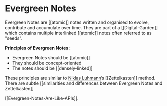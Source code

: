 # Evergreen Notes
Evergreen Notes are [[atomic]] notes written and organised to evolve, contribute and accumulate over time. They are part of a [[Digital-Garden]] which contains multiple interlinked [[atomic]] notes often referred to as "seeds".

**Principles of Evergreen Notes:**
- Evergreen Notes should be [[atomic]]
- They should be concept-oriented
- The notes should be [[densely-linked]]

These principles are similar to [Niklas Luhmann](https://en.wikipedia.org/wiki/Niklas_Luhmann)’s [[Zettelkasten]] method. There are subtle [[similarities and differences between Evergreen Notes and Zettelkasten]]

[[Evergreen-Notes-Are-Like-APIs]].